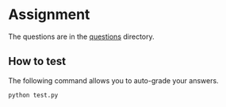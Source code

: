 # Assignment
The questions are in the [questions](./questions/) directory.

## How to test
The following command allows you to auto-grade your answers.
```bash
python test.py
```
